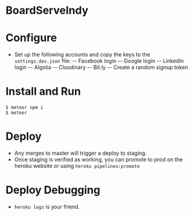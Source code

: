 # BoardServeIndy

# Configure

- Set up the following accounts and copy the keys to the `settings.dev.json` file:
-- Facebook login
-- Google login
-- LinkedIn login
-- Algolia
-- Cloudinary
-- Bit.ly
-- Create a random signup token

# Install and Run

```
$ meteor npm i
$ meteor
```

# Deploy

- Any merges to master will trigger a deploy to staging. 
- Once staging is verified as working, you can promote to prod on the heroku website or using `heroku pipelines:promote`

# Deploy Debugging

- `heroku logs` is your friend.
